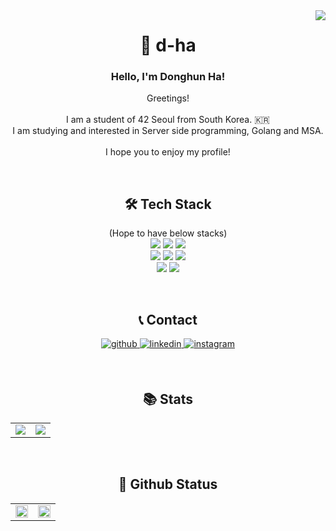 <div align="right">
<img src="https://hits.seeyoufarm.com/api/count/incr/badge.svg?url=https%3A%2F%2Fgithub.com%2FDevdha%2Fhit-counter&count_bg=%2300008B&title_bg=%23555555&icon=&icon_color=%23E7E7E7&title=hits&edge_flat=false" align="right" />
</div>

<h1 align="center">
🐯 d-ha
</h1>
  
<h3 align="center"> Hello, I'm Donghun Ha! </h3>
<p align="center">
Greetings! </br> </br>
I am a student of 42 Seoul from South Korea. 🇰🇷 </br>
I am studying and interested in Server side programming, Golang and MSA. </br> </br>
I hope you to enjoy my profile!
</p> </br>

<h2 align="center"><b>🛠 Tech Stack</b></h2>
<p align="center">
(Hope to have below stacks)</br>
<img src="https://img.shields.io/badge/Go-00ADD8?style=flat-square&logo=GO&logoColor=white"/></a>
<img src="https://img.shields.io/badge/Docker-2496ED?style=flat-square&logo=Docker&logoColor=white"/></a>
<img src="https://img.shields.io/badge/Kubernetes-326CE5?style=flat-square&logo=Kubernetes&logoColor=white"/></a> </br>
<img src="https://img.shields.io/badge/Amazon AWS-232F3E?style=flat-square&logo=Amazon%20AWS&logoColor=white"/></a>
<img src="https://img.shields.io/badge/Git-F05032?style=flat-square&logo=Git&logoColor=white"/></a>
<img src="https://img.shields.io/badge/MySQL-4479A1?style=flat-square&logo=MySQL&logoColor=white"/></a> </br>
<img src="https://img.shields.io/badge/C-A8B9CC?style=flat-square&logo=C&logoColor=white"/></a>
<img src="https://img.shields.io/badge/c++-00599C?style=flat-square&logo=c%2B%2B&logoColor=white"/></a>  </p> </br>

<h2 align="center"><b>📞 Contact</b></h2>
<p align="center">
<a href="https://github.com/Devdha" target="_blank">
<img src=https://img.shields.io/badge/github-%2324292e.svg?&style=for-the-badge&logo=github&logoColor=white alt=github style="margin-bottom: 5px;" />
</a>
<a href="https://linkedin.com/" target="_blank">
<img src=https://img.shields.io/badge/linkedin-%231E77B5.svg?&style=for-the-badge&logo=linkedin&logoColor=white alt=linkedin style="margin-bottom: 5px;" />
<!-- /a>
<a href="donghun.dev@gmail.com" target="_blank">
<img src=https://img.shields.io/badge/Gmail-%23000000.svg?&style=for-the-badge&logo=Gmail&logoColor=white&color=EA4335 alt=instagram style="margin-bottom: 5px;" />
</a -->
<a href="https://instagram.com/hun_dha" target="_blank">
<img src=https://img.shields.io/badge/instagram-%23000000.svg?&style=for-the-badge&logo=instagram&logoColor=white&color=dd2a7b alt=instagram style="margin-bottom: 5px;" />
</a> </p> </br>

<h2 align="center"><b> 📚 Stats </b></h2>
<!-- img src="https://badge42.herokuapp.com/api/stats/dha?cursus=C%20Piscine"/ -->
<table align="center"><tr><td valign="top">
<img src="https://badge42.vercel.app/api/v2/cl1luzwkj001109l1g7xd7fmn/stats?cursusId=21&coalitionId=88" align="center" />
</td><td valign="top">
<img src="http://mazassumnida.wtf/api/v2/generate_badge?boj=ehdgns1027" align="center" />
</td></tr></table> 
</br>

<h2 align="center"><b>📼 Github Status</b></h2>
<table><tr><td valign="top" width="50%">
<img src="https://github-readme-stats.vercel.app/api?username=Devdha&show_icons=true&count_private=true&hide_border=true" align="center" style="width: 100%" />
</td><td valign="top" width="50%">
<img src="https://github-readme-stats.vercel.app/api/top-langs/?username=Devdha&hide_border=true&layout=compact" align="center" style="width: 100%" />
</td></tr></table> 
</br> 

<!--
**Devdha/Devdha** is a ✨ _special_ ✨ repository because its `README.md` (this file) appears on your GitHub profile.

Here are some ideas to get you started:

- 🔭 I’m currently working on ...
- 🌱 I’m currently learning ...
- 👯 I’m looking to collaborate on ...
- 🤔 I’m looking for help with ...
- 💬 Ask me about ...
- 📫 How to reach me: ...
- 😄 Pronouns: ...
- ⚡ Fun fact: ...
-->
